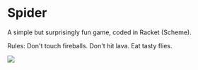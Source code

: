 # Spider

A simple but surprisingly fun game, coded in Racket (Scheme).

Rules: Don't touch fireballs. Don't hit lava. Eat tasty flies.

![](demos/demo.gif)

